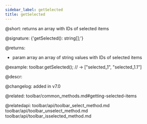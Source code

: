 ```yaml
---
sidebar_label: getSelected
title: getSelected
---          
```


@short: returns an array with IDs of selected items

@signature: {'getSelected(): string[];'}

@returns:
- param     array    an array of string values with IDs of selected items

@example:
toolbar.getSelected(); // -> ["selected_1", "selected_1.1"]



@descr:

@changelog:
added in v7.0

@related: toolbar/common_methods.md#getting-selected-items

@relatedapi:
toolbar/api/toolbar_select_method.md
toolbar/api/toolbar_unselect_method.md
toolbar/api/toolbar_isselected_method.md





